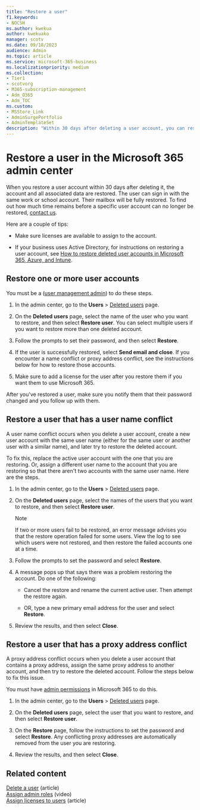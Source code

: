 ```yaml
---
title: "Restore a user"
f1.keywords:
- NOCSH
ms.author: kwekua
author: kwekuako
manager: scotv
ms.date: 09/18/2023
audience: Admin
ms.topic: article
ms.service: microsoft-365-business
ms.localizationpriority: medium
ms.collection: 
- Tier1
- scotvorg
- M365-subscription-management
- Adm_O365
- Adm_TOC
ms.custom:
- MSStore_Link
- AdminSurgePortfolio
- AdminTemplateSet
description: "Within 30 days after deleting a user account, you can restore the account and all data, and the user can sign in with the same account."
---
```


# Restore a user in the Microsoft 365 admin center

When you restore a user account within 30 days after deleting it, the account and all associated data are restored. The user can sign in with the same work or school account. Their mailbox will be fully restored. To find out how much time remains before a specific user account can no longer be restored, [contact us](../../business-video/get-help-support.md).
  
Here are a couple of tips:
  
- Make sure licenses are available to assign to the account.

- If your business uses Active Directory, for instructions on restoring a user account, see [How to restore deleted user accounts in Microsoft 365, Azure, and Intune](/microsoft-365/troubleshoot/active-directory/restore-deleted-user-accounts).

## Restore one or more user accounts

You must be a ([user management admin](about-admin-roles.md)) to do these steps.

1. In the admin center, go to the **Users** \> <a href="https://go.microsoft.com/fwlink/p/?linkid=2071581" target="_blank">Deleted users</a> page.

2. On the **Deleted users** page, select the name of the user who you want to restore, and then select **Restore user**. You can select multiple users if you want to restore more than one deleted account.

3. Follow the prompts to set their password, and then select **Restore**.

4. If the user is successfully restored, select **Send email and close**. If you encounter a name conflict or proxy address conflict, see the instructions below for how to restore those accounts.

5. Make sure to add a license for the user after you restore them if you want them to use Microsoft 365.

After you've restored a user, make sure you notify them that their password changed and you follow up with them.
  
## Restore a user that has a user name conflict

A user name conflict occurs when you delete a user account, create a new user account with the same user name (either for the same user or another user with a similar name), and later try to restore the deleted account.
  
To fix this, replace the active user account with the one that you are restoring. Or, assign a different user name to the account that you are restoring so that there aren't two accounts with the same user name. Here are the steps.

1. In the admin center, go to the **Users** \> <a href="https://go.microsoft.com/fwlink/p/?linkid=2071581" target="_blank">Deleted users</a> page.
  
2. On the **Deleted users** page, select the names of the users that you want to restore, and then select **Restore user**.

    > [!NOTE]
    > If two or more users fail to be restored, an error message advises you that the restore operation failed for some users. View the log to see which users were not restored, and then restore the failed accounts one at a time.
  
3. Follow the prompts to set the password and select **Restore**.

4. A message pops up that says there was a problem restoring the account. Do one of the following:

     - Cancel the restore and rename the current active user. Then attempt the restore again.

     - OR, type a new primary email address for the user and select **Restore**.

5. Review the results, and then select **Close**.

## Restore a user that has a proxy address conflict

A proxy address conflict occurs when you delete a user account that contains a proxy address, assign the same proxy address to another account, and then try to restore the deleted account. Follow the steps below to fix this issue.
  
You must have [admin permissions](about-admin-roles.md) in Microsoft 365 to do this. 

1. In the admin center, go to the **Users** \> <a href="https://go.microsoft.com/fwlink/p/?linkid=2071581" target="_blank">Deleted users</a> page.

2. On the **Deleted users** page, select the user that you want to restore, and then select **Restore user**.

3. On the **Restore** page, follow the instructions to set the password and select **Restore**. Any conflicting proxy addresses are automatically removed from the user you are restoring.

4. Review the results, and then select **Close**.

## Related content

[Delete a user](delete-a-user.md) (article)\
[Assign admin roles](assign-admin-roles.md) (video)\
[Assign licenses to users](../manage/assign-licenses-to-users.md) (article)
